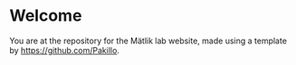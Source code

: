 # Welcome 

You are at the repository for the Mätlik lab website, made using a template by https://github.com/Pakillo.
